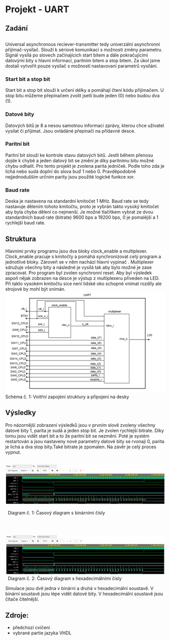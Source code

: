 # Projekt - UART
## Zadání<h2>
  Universal asynchronous reciever-transmitter tedy univerzální asynchronní přijímač-vysílač. Slouží k sériové komunikaci s možností změny parametru. Signál vysílá po slovech začínajících start bitem a dále pokračujícími datovými bity s hlavní informací, paritním bitem a stop bitem. Za úkol jsme dostali vytvořit pouze vysílač s možností nastavovaní parametrů vysílání.
&nbsp;
  
### Start bit a stop bit
Start bit a stop bit slouží k určení délky a pomáhají čtení kódu přijímačem. U stop bitu můžeme přepínačem zvolit jsetli bude jeden (0) nebo budou dva (1). 
&nbsp;
  
### Datové bity
  Datových bitů je 8 a nesou samotnou informaci zprávy, kterou chce uživatel vysílat či přijímat. Jsou ovládáné přepínači na přídavné desce. 
&nbsp;
  
### Paritní bit
  Paritní bit slouží ke kontrole stavu datových bitů. Jestli během přenosu dojde k chybě a jeden datový bit se změní je díky paritnímu bitu možné chybu odhalit. Pro tento projekt je zvolena parita jedniček. Podle toho zda je lichá nebo sudá doplní do slova buď 1 nebo 0.  Pravděpodobně nejjednodušším určním parity jsou použité logické funkce xor.
&nbsp; 

### Baud rate
  Deska je nastavena na standardní kmitočet 1 MHz. Baud rate se tedy nastavuje dělením tohoto kmitočtu, proto je vybrán takto vysoký kmitočet aby byla chyba dělení co nejmenší. Je možné tlačítkem vybrat ze dvou standardních baud rate (bitrate) 9600 bps a 19200 bps, 0 je pomalější a 1 rychlejší baud rate. 
&nbsp;


## Struktura
Hlavními prvky programu jsou dva bloky clock_enable a multiplexer. Clock_enable pracuje s kmitočty a pomáhá synchronizovat celý program a jednotlivé bloky. Zároveň se v něm nachází hlavní vypínač . Multiplexer sdružuje všechny bity a následné je vysílá tak aby bylo možné je zase zpracovat. Pro program byl zvolen synchronní reset. Aby byl výsledek aspoň nějak zobrazen na desce je výstup z multiplexeru přiveden na LED. Při takto vysokém kmitočtu sice není lidské oko schopné vnímat rozdíly ale strojové by mohl být snímán.
&nbsp;
![taskone](schema.png)
Schéma  č. 1: Vnitřní zapojéní struktury a připojení na desky 
&nbsp;


## Výsledky
 Pro názornější zobrazení výsledků jsou v prvním slově zvoleny všechny datové bity 1, parita je sudá a jeden stop bit. Je zvolen rychlejší bitrate. Díky tomu jsou vidět start bit a to že paritní bit se nezmění. Poté je systém restartován a jsou nastaveny nové parametry datové bity se rvonají 0, parita je lichá a dva stop bity.Také bitrate je zpomalen.  Na závěr je celý proces vypnut.
&nbsp;

&nbsp;
![taskone](bsim.png)

&nbsp;
Diagram č. 1: Časový diagram s binárními čísly 
&nbsp;

&nbsp;

&nbsp;
![taskone](hsim.png)
&nbsp;
Diagram č. 2: Časový diagram s hexadecimálními čísly 
&nbsp;

Simulace jsou dvě jedna v binární a druhá v hexadecimální soustavě. V binární soustavě jsou lépe vidět datové bity. V hexadecimální soustavě jsou čítače čitelnější. 
&nbsp;
## Zdroje:
* předchozí cvičení
* vybrané partie jazyka VHDL
